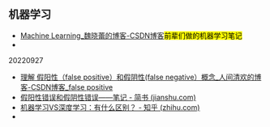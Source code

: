##  机器学习



- [Machine Learning_魏晓蕾的博客-CSDN博客](https://blog.csdn.net/gongxifacai_believe/category_6834186.html)<mark>前辈们做的机器学习笔记</mark>
- 



20220927

- [理解 假阳性（false positive）和假阴性(false negative）概念_人间清欢的博客-CSDN博客_false positive](https://blog.csdn.net/weixin_43614795/article/details/84350463)
- [假阳性错误和假阴性错误——笔记 - 简书 (jianshu.com)](https://www.jianshu.com/p/f8e5ee346ec9)
- [机器学习VS深度学习：有什么区别？ - 知乎 (zhihu.com)](https://zhuanlan.zhihu.com/p/443547881)
- 